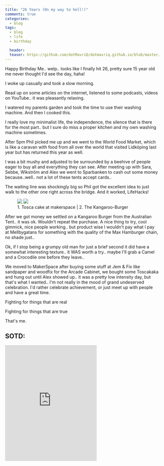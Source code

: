 ```yaml
---
title: "26 Years (On my way to hell!)"
comments: true
categories:
  - blog
tags:
  - blog
  - life
  - birthday

  header:
  teaser: https://github.com/dotMavriQ/dotmavriq.github.io/blob/master/assets/Camera/180614_makertosca.jpg?raw=true
---
```


Happy Birthday Me.. welp.. looks like I finally hit 26,
pretty sure 15 year old me never thought I'd see the day, haha!

I woke up casually and took a slow morning. 

Read up on some articles on the internet, listened to some podcasts, videos on YouTube.. it was pleasantly relaxing. 

I watered my parents garden and took the time to use their washing machine. 
And then I cooked this. 

I really love my minimalist life, the independence, the silence that is there for the most part.. but I sure do miss a proper kitchen and my own washing machine sometimes. 

After 5pm Phil picked me up and we went to the World Food Market, which is like a caravan with food from all over the world that visited Lidköping last year but has returned this year as well. 

I was a bit mushy and adjusted to be surrounded by a beehive of people eager to buy all and everything they can see. After meeting up with Sara, Sebbe, Wikström and Alex we went to Sparbanken to cash out some money because..well.. not a lot of these tents accept cards.. 

The waiting line was shockingly big so Phil got the excellent idea to just walk to the other one right across the bridge. And it worked, LifeHacks! 
<figure class="half">
	<img src="https://github.com/dotMavriQ/dotmavriq.github.io/blob/master/assets/Camera/180614_makertosca.jpg?raw=true">
	<img src="https://github.com/dotMavriQ/dotmavriq.github.io/blob/master/assets/Camera/180614_kangarooburger.jpg?raw=true">
	<figcaption>1. Tosca cake at makerspace | 2. The Kangaroo-Burger </figcaption>
</figure>
After we got money we settled on a Kangaroo Burger from the Australian Tent.. it was ok. Wouldn't repeat the purchase. A nice thing to try, cool gimmick, nice people working.. but product wise I wouldn't pay what I pay at Mellbygatans for something with the quality of the Max Hamburger chain, no shade just..  

Ok, if I stop being a grumpy old man for just a brief second it did have a somewhat interesting texture.. it WAS worth a try.. maybe I'll grab a Camel and a Crocodile one before they leave.. 

We moved to MakerSpace after buying some stuff at Jem & Fix like sandpaper and woodfix for the Arcade Cabinet, we bought some Toscakaka and hung out until Alex showed up.. it was a pretty low intensity day, but that's what I wanted.. I'm not really in the mood of grand undeserved celebration. I'd rather celebrate achievement, or just meet up with people and have a great time. 

Fighting for things that are real

Fighting for things that are true

That's me. 

## SOTD:
<iframe src="https://open.spotify.com/embed?uri=spotify:track:7G7goP3778xJ9AtdmlhSNx" width="300" height="380" frameborder="0" allowtransparency="true" allow="encrypted-media"></iframe>
